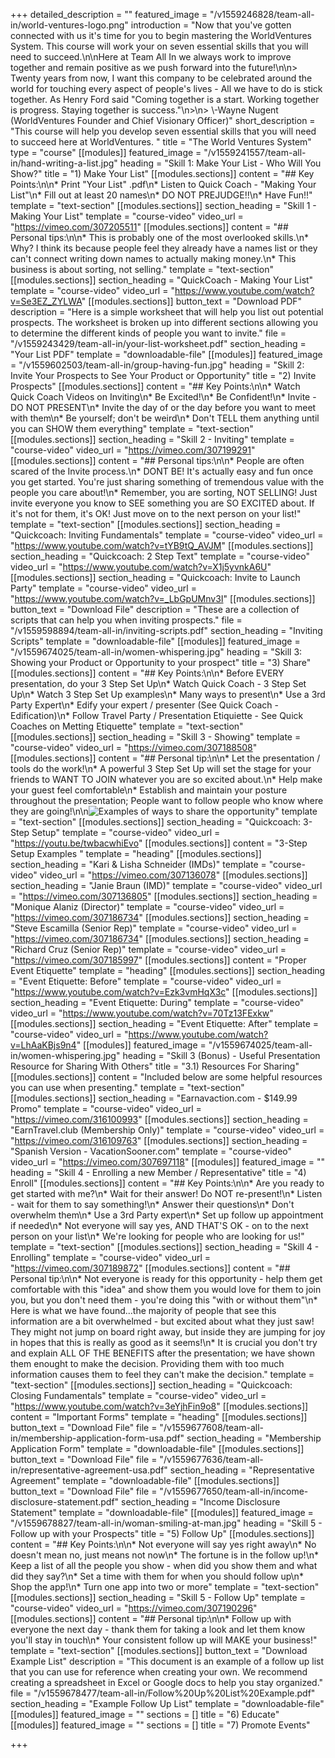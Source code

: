 +++
detailed_description = ""
featured_image = "/v1559246828/team-all-in/world-ventures-logo.png"
introduction = "Now that you've gotten connected with us it's time for you to begin mastering the WorldVentures System. This course will work your on seven essential skills that you will need to succeed.\n\nHere at Team All In we always work to improve together and remain positive as we push forward into the future!\n\n> Twenty years from now, I want this company to be celebrated around the world for touching every aspect of people's lives - All we have to do is stick together. As Henry Ford said \"Coming together is a start. Working together is progress. Staying together is success.\"\n>\n> \\-Wayne Nugent (WorldVentures Founder and Chief Visionary Officer)"
short_description = "This course will help you develop seven essential skills that you will need to succeed here at WorldVentures. "
title = "The World Ventures System"
type = "course"
[[modules]]
featured_image = "/v1559241557/team-all-in/hand-writing-a-list.jpg"
heading = "Skill 1: Make Your List - Who Will You Show?"
title = "1) Make Your List"
[[modules.sections]]
content = "## Key Points:\n\n* Print \"Your List\" .pdf\n* Listen to Quick Coach - \"Making Your List\"\n* Fill out at least 20 names\n* DO NOT PREJUDGE!!\n* Have Fun!!"
template = "text-section"
[[modules.sections]]
section_heading = "Skill 1 - Making Your List"
template = "course-video"
video_url = "https://vimeo.com/307205511"
[[modules.sections]]
content = "## Personal tips:\n\n* This is probably one of the most overlooked skills.\n* Why? I think its because people feel they already have a names list or they can't connect writing down names to actually making money.\n* This business is about sorting, not selling."
template = "text-section"
[[modules.sections]]
section_heading = "QuickCoach - Making Your List"
template = "course-video"
video_url = "https://www.youtube.com/watch?v=Se3EZ_ZYLWA"
[[modules.sections]]
button_text = "Download PDF"
description = "Here is a simple worksheet that will help you list out potential prospects. The worksheet is broken up into different sections allowing you to determine the different kinds of people you want to invite."
file = "/v1559243429/team-all-in/your-list-worksheet.pdf"
section_heading = "Your List PDF"
template = "downloadable-file"
[[modules]]
featured_image = "/v1559602503/team-all-in/group-having-fun.jpg"
heading = "Skill 2: Invite Your Prospects to See Your Product or Opportunity"
title = "2) Invite Prospects"
[[modules.sections]]
content = "## Key Points:\n\n* Watch Quick Coach Videos on Inviting\n* Be Excited!\n* Be Confident!\n* Invite - DO NOT PRESENT\n* Invite the day of or the day before you want to meet with them\n* Be yourself; don't be weird\n* Don't TELL them anything until you can SHOW them everything"
template = "text-section"
[[modules.sections]]
section_heading = "Skill 2 - Inviting"
template = "course-video"
video_url = "https://vimeo.com/307199291"
[[modules.sections]]
content = "## Personal tips:\n\n* People are often scared of the Invite process.\n* DONT BE! It's actually easy and fun once you get started. You're just sharing something of tremendous value with the people you care about!\n* Remember, you are sorting, NOT SELLING! Just invite everyone you know to SEE something you are SO EXCITED about. If it's not for them, it's OK! Just move on to the next person on your list!"
template = "text-section"
[[modules.sections]]
section_heading = "Quickcoach: Inviting Fundamentals"
template = "course-video"
video_url = "https://www.youtube.com/watch?v=tYB9tQ_AVJM"
[[modules.sections]]
section_heading = "Quickcoach: 2 Step Text"
template = "course-video"
video_url = "https://www.youtube.com/watch?v=X1j5yvnkA6U"
[[modules.sections]]
section_heading = "Quickcoach: Invite to Launch Party"
template = "course-video"
video_url = "https://www.youtube.com/watch?v=_LbGpUMnv3I"
[[modules.sections]]
button_text = "Download File"
description = "These are a collection of scripts that can help you when inviting prospects."
file = "/v1559598894/team-all-in/inviting-scripts.pdf"
section_heading = "Inviting Scripts"
template = "downloadable-file"
[[modules]]
featured_image = "/v1559674025/team-all-in/women-whispering.jpg"
heading = "Skill 3: Showing your Product or Opportunity to your prospect"
title = "3) Share"
[[modules.sections]]
content = "## Key Points:\n\n* Before EVERY presentation, do your 3 Step Set Up\n* Watch Quick Coach - 3 Step Set Up\n* Watch 3 Step Set Up examples\n* Many ways to present\n* Use a 3rd Party Expert\n* Edify your expert / presenter (See Quick Coach - Edification)\n* Follow Travel Party / Presentation Etiquiette - See Quick Coaches on Metting Etiquette"
template = "text-section"
[[modules.sections]]
section_heading = "Skill 3 - Showing"
template = "course-video"
video_url = "https://vimeo.com/307188508"
[[modules.sections]]
content = "## Personal tip:\n\n* Let the presentation / tools do the work!\n* A powerful 3 Step Set Up will set the stage for your friends to WANT TO JOIN whatever you are so excited about.\n* Help make your guest feel comfortable\n* Establish and maintain your posture throughout the presentation; People want to follow people who know where they are going!\n\n![Examples of ways to share the opportunity](https://res.cloudinary.com/modii/w_800,q_60,f_auto/v1559674918/team-all-in/ways-to-share.png)"
template = "text-section"
[[modules.sections]]
section_heading = "Quickcoach: 3-Step Setup"
template = "course-video"
video_url = "https://youtu.be/twbacwhiEvo"
[[modules.sections]]
content = "3-Step Setup Examples "
template = "heading"
[[modules.sections]]
section_heading = "Kari & Lisha Schneider (IMDs)"
template = "course-video"
video_url = "https://vimeo.com/307136078"
[[modules.sections]]
section_heading = "Janie Braun (IMD)"
template = "course-video"
video_url = "https://vimeo.com/307136805"
[[modules.sections]]
section_heading = "Monique Alaniz (Director)"
template = "course-video"
video_url = "https://vimeo.com/307186734"
[[modules.sections]]
section_heading = "Steve Escamilla (Senior Rep)"
template = "course-video"
video_url = "https://vimeo.com/307186734"
[[modules.sections]]
section_heading = "Richard Cruz (Senior Rep)"
template = "course-video"
video_url = "https://vimeo.com/307185997"
[[modules.sections]]
content = "Proper Event Etiquette"
template = "heading"
[[modules.sections]]
section_heading = "Event Etiquette: Before"
template = "course-video"
video_url = "https://www.youtube.com/watch?v=Ezk3vmHqX3c"
[[modules.sections]]
section_heading = "Event Etiquette: During"
template = "course-video"
video_url = "https://www.youtube.com/watch?v=70Tz13FExkw"
[[modules.sections]]
section_heading = "Event Etiquette: After"
template = "course-video"
video_url = "https://www.youtube.com/watch?v=LhAaKBjs9n4"
[[modules]]
featured_image = "/v1559674025/team-all-in/women-whispering.jpg"
heading = "Skill 3 (Bonus) - Useful Presentation Resource for Sharing With Others"
title = "3.1) Resources For Sharing"
[[modules.sections]]
content = "Included below are some helpful resources you can use when presenting."
template = "text-section"
[[modules.sections]]
section_heading = "Earnavaction.com - $149.99 Promo"
template = "course-video"
video_url = "https://vimeo.com/316100993"
[[modules.sections]]
section_heading = "EarnTravel.club (Membership Only)"
template = "course-video"
video_url = "https://vimeo.com/316109763"
[[modules.sections]]
section_heading = "Spanish Version - VacationSooner.com"
template = "course-video"
video_url = "https://vimeo.com/307697118"
[[modules]]
featured_image = ""
heading = "Skill 4 - Enrolling a new Member / Representative"
title = "4) Enroll"
[[modules.sections]]
content = "## Key Points:​​\n\n* Are you ready to get started with me?\n* Wait for their answer! Do NOT re-present!\n* Listen - wait for them to say something!\n* Answer their questions\n* Don't overwhelm them\n* Use a 3rd Party expert\n* Set up follow up appointment if needed\n* Not everyone will say yes, AND THAT'S OK - on to the next person on your list\n* We're looking for people who are looking for us!"
template = "text-section"
[[modules.sections]]
section_heading = "Skill 4 - Enrolling"
template = "course-video"
video_url = "https://vimeo.com/307189872"
[[modules.sections]]
content = "## Personal tip:\n\n* Not everyone is ready for this opportunity - help them get comfortable with this \"idea\" and show them you would love for them to join you, but you don't need them - you're doing this \"with or without them\"\n* Here is what we have found...the majority of people that see this information are a bit overwhelmed - but excited about what they just saw! They might not jump on board right away, but inside they are jumping for joy in hopes that this is really as good as it seems!\n* It is crucial you don't try and explain ALL OF THE BENEFITS after the presentation; we have shown them enought to make the decision. Providing them with too much information causes them to feel they can't make the decision."
template = "text-section"
[[modules.sections]]
section_heading = "Quickcoach: Closing Fundamentals"
template = "course-video"
video_url = "https://www.youtube.com/watch?v=3eYjhFin9o8"
[[modules.sections]]
content = "Important Forms"
template = "heading"
[[modules.sections]]
button_text = "Download File"
file = "/v1559677608/team-all-in/membership-application-form-usa.pdf"
section_heading = "Membership Application Form"
template = "downloadable-file"
[[modules.sections]]
button_text = "Download File"
file = "/v1559677636/team-all-in/representative-agreement-usa.pdf"
section_heading = "Representative Agreement"
template = "downloadable-file"
[[modules.sections]]
button_text = "Download File"
file = "/v1559677650/team-all-in/income-disclosure-statement.pdf"
section_heading = "Income Disclosure Statement"
template = "downloadable-file"
[[modules]]
featured_image = "/v1559678827/team-all-in/woman-smiling-at-man.jpg"
heading = "Skill 5 - Follow up with your Prospects"
title = "5) Follow Up"
[[modules.sections]]
content = "## Key Points:\n\n* Not everyone will say yes right away\n* No doesn't mean no, just means not now\n* The fortune is in the follow up!\n* Keep a list of all the people you show - when did you show them and what did they say?\n* Set a time with them for when you should follow up\n* Shop the app!\n* Turn one app into two or more"
template = "text-section"
[[modules.sections]]
section_heading = "Skill 5 - Follow Up"
template = "course-video"
video_url = "https://vimeo.com/307190296"
[[modules.sections]]
content = "## Personal tip:\n\n* Follow up with everyone the next day - thank them for taking a look and let them know you'll stay in touch\n* Your consistent follow up will MAKE your business!"
template = "text-section"
[[modules.sections]]
button_text = "Download Example List"
description = "This document is an example of a follow up list that you can use for reference when creating your own. We recommend creating a spreadsheet in Excel or Google docs to help you stay organized."
file = "/v1559678477/team-all-in/Follow%20Up%20List%20Example.pdf"
section_heading = "Example Follow Up List"
template = "downloadable-file"
[[modules]]
featured_image = ""
sections = []
title = "6) Educate"
[[modules]]
featured_image = ""
sections = []
title = "7) Promote Events"

+++
